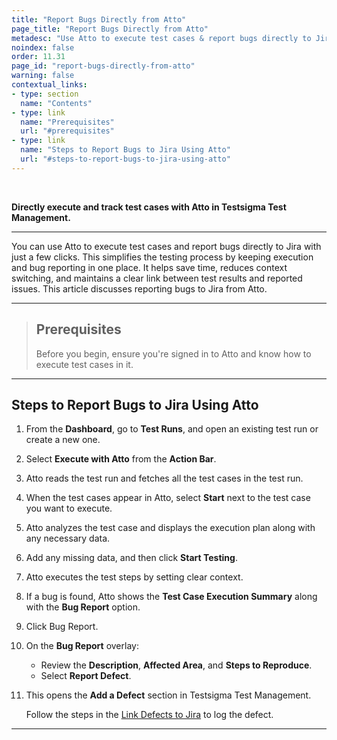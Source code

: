 ```yaml
---
title: "Report Bugs Directly from Atto"
page_title: "Report Bugs Directly from Atto"
metadesc: "Use Atto to execute test cases & report bugs directly to Jira | This simplifies the testing process by keeping execution and bug reporting in one place"
noindex: false
order: 11.31
page_id: "report-bugs-directly-from-atto"
warning: false
contextual_links:
- type: section
  name: "Contents"
- type: link
  name: "Prerequisites"
  url: "#prerequisites"
- type: link
  name: "Steps to Report Bugs to Jira Using Atto"
  url: "#steps-to-report-bugs-to-jira-using-atto"
---
```



<br>

**Directly execute and track test cases with Atto in Testsigma Test Management.**

---

You can use Atto to execute test cases and report bugs directly to Jira with just a few clicks. This simplifies the testing process by keeping execution and bug reporting in one place. It helps save time, reduces context switching, and maintains a clear link between test results and reported issues. This article discusses reporting bugs to Jira from Atto.

---


> ## **Prerequisites**
> 
> Before you begin, ensure you're signed in to Atto and know how to execute test cases in it.

---


## **Steps to Report Bugs to Jira Using Atto**

1. From the **Dashboard**, go to **Test Runs**, and open an existing test run or create a new one.

2. Select **Execute with Atto** from the **Action Bar**.

3. Atto reads the test run and fetches all the test cases in the test run.

3. When the test cases appear in Atto, select **Start** next to the test case you want to execute.

3. Atto analyzes the test case and displays the execution plan along with any necessary data.

4. Add any missing data, and then click **Start Testing**.

5. Atto executes the test steps by setting clear context.

6. If a bug is found, Atto shows the **Test Case Execution Summary** along with the **Bug Report** option.

7. Click Bug Report.

8. On the **Bug Report** overlay:
      - Review the **Description**, **Affected Area**, and **Steps to Reproduce**.
      - Select **Report Defect**.

9. This opens the **Add a Defect** section in Testsigma Test Management.

   Follow the steps in the [Link Defects to Jira](https://testsigma.com/docs/test-management/integrations/jira/#link-defects-to-jira) to log the defect. 


---
